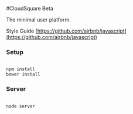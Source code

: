 #CloudSquare Beta

The minimal user platform.

Style Guide [https://github.com/airbnb/javascript](https://github.com/airbnb/javascript)


### Setup

```

npm install
bower install
```


### Server

```

node server
```


